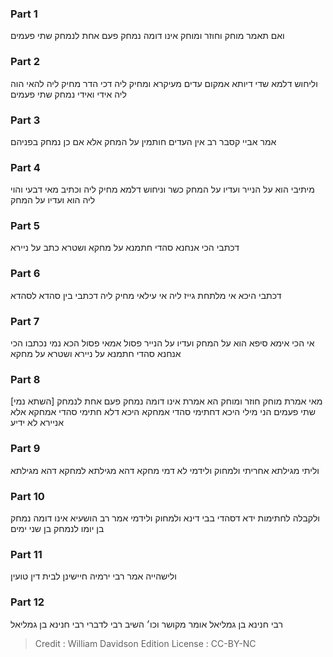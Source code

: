 
### Part 1
ואם תאמר מוחק וחוזר ומוחק אינו דומה נמחק פעם אחת לנמחק שתי פעמים

### Part 2
וליחוש דלמא שדי דיותא אמקום עדים מעיקרא ומחיק ליה דכי הדר מחיק ליה להאי הוה ליה אידי ואידי נמחק שתי פעמים

### Part 3
אמר אביי קסבר רב אין העדים חותמין על המחק אלא אם כן נמחק בפניהם

### Part 4
מיתיבי הוא על הנייר ועדיו על המחק כשר וניחוש דלמא מחיק ליה וכתיב מאי דבעי והוי ליה הוא ועדיו על המחק

### Part 5
דכתבי הכי אנחנא סהדי חתמנא על מחקא ושטרא כתב על ניירא

### Part 6
דכתבי היכא אי מלתחת גייז ליה אי עילאי מחיק ליה דכתבי בין סהדא לסהדא

### Part 7
אי הכי אימא סיפא הוא על המחק ועדיו על הנייר פסול אמאי פסול הכא נמי נכתבו הכי אנחנא סהדי חתמנא על ניירא ושטרא על מחקא

### Part 8
[השתא נמי] מאי אמרת מוחק חוזר ומוחק הא אמרת אינו דומה נמחק פעם אחת לנמחק שתי פעמים הני מילי היכא דחתימי סהדי אמחקא היכא דלא חתימי סהדי אמחקא אלא אניירא לא ידיע

### Part 9
וליתי מגילתא אחריתי ולמחוק ולידמי לא דמי מחקא דהא מגילתא למחקא דהא מגילתא

### Part 10
ולקבלה לחתימות ידא דסהדי בבי דינא ולמחוק ולידמי אמר רב הושעיא אינו דומה נמחק בן יומו לנמחק בן שני ימים

### Part 11
ולישהייה אמר רבי ירמיה חיישינן לבית דין טועין

### Part 12
רבי חנינא בן גמליאל אומר מקושר וכו׳ השיב רבי לדברי רבי חנינא בן גמליאל

>Credit : William Davidson Edition
>License : CC-BY-NC